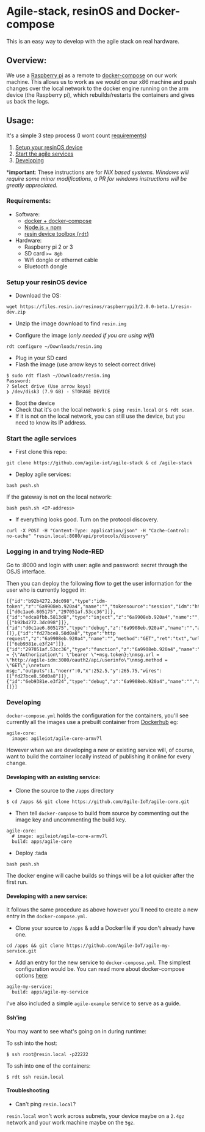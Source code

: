 # Agile-stack, resinOS and Docker-compose

This is an easy way to develop with the agile stack on real hardware.

## Overview:

We use a [Raspberry pi](https://www.raspberrypi.org/) as a remote to [docker-compose](https://docs.docker.com/compose/overview/) on our work machine. This allows us to work as we would on our x86 machine and push changes over the local network to the docker engine running on the arm device (the Raspberry pi), which rebuilds/restarts the containers and gives us back the logs.

## Usage:
It's a simple 3 step process (I wont count [requirements](#requirements))
  1. [Setup your resinOS device](#setup-your-resinos-device)
  2. [Start the agile services](#start-the-agile-services)
  3. [Developing](#/developing)

*<b>important</b>: These instructions are for *NIX based systems. Windows will require some minor modifications, a PR for windows instructions will be greatly appreciated.*

### Requirements:
- Software:
  * [docker + docker-compose](https://docs.docker.com/compose/install/)
  * [Node.js + npm](https://nodejs.org/en/)
  * [resin device toolbox (`rdt`)](https://www.npmjs.com/package/resin-device-toolbox)
- Hardware:
  * Raspberry pi 2 or 3
  * SD card `>= 8gb`
  * Wifi dongle or ethernet cable
  * Bluetooth dongle

### Setup your resinOS device

* Download the OS:
```
wget https://files.resin.io/resinos/raspberrypi3/2.0.0-beta.1/resin-dev.zip
```

* Unzip the image download to find `resin.img`

* Configure the image (*only needed if you are using wifi*)
```
rdt configure ~/Downloads/resin.img
```

* Plug in your SD card
* Flash the image (use arrow keys to select correct drive)
```
$ sudo rdt flash ~/Downloads/resin.img
Password:
? Select drive (Use arrow keys)
❯ /dev/disk3 (7.9 GB) - STORAGE DEVICE
```

* Boot the device
* Check that it's on the local network: `$ ping resin.local` or `$ rdt scan`.
* If it is not on the local network, you can still use the device, but you need to know its IP address.

### Start the agile services
* First clone this repo:
```
git clone https://github.com/agile-iot/agile-stack & cd /agile-stack
```

* Deploy agile services:
```
bash push.sh
```

If the gateway is not on the local network:
```
bash push.sh <IP-address>
```

* If everything looks good. Turn on the protocol discovery.
```
curl -X POST -H "Content-Type: application/json" -H "Cache-Control: no-cache" "resin.local:8080/api/protocols/discovery"
```

### Logging in and trying Node-RED

Go to <IP-address>:8000 and login with  user: agile and password: secret  through the OSJS interface.

Then you can deploy the following flow to get the user information for the user who is currently logged in:
```
[{"id":"b92b4272.3dc098","type":"idm-token","z":"6a9908eb.920a4","name":"","tokensource":"session","idm":"http://localhost:3000","x":204.5,"y":187.75,"wires":[["d0c1ae6.805175","297051af.53cc36"]]},{"id":"edca8fbb.5813d8","type":"inject","z":"6a9908eb.920a4","name":"","topic":"","payload":"","payloadType":"date","repeat":"","crontab":"","once":false,"x":111.5,"y":107.25,"wires":[["b92b4272.3dc098"]]},{"id":"d0c1ae6.805175","type":"debug","z":"6a9908eb.920a4","name":"","active":false,"console":"false","complete":"true","x":382.5,"y":186.5,"wires":[]},{"id":"fd27bce8.50d0a8","type":"http request","z":"6a9908eb.920a4","name":"","method":"GET","ret":"txt","url":"","tls":"","x":292.5,"y":353.75,"wires":[["6eb9381e.e3f24"]]},{"id":"297051af.53cc36","type":"function","z":"6a9908eb.920a4","name":"","func":"msg.headers = {\"Authorization\": \"bearer \"+msg.token};\nmsg.url = \"http://agile-idm:3000/oauth2/api/userinfo\"\nmsg.method = \"GET\";\nreturn msg;","outputs":1,"noerr":0,"x":252.5,"y":265.75,"wires":[["fd27bce8.50d0a8"]]},{"id":"6eb9381e.e3f24","type":"debug","z":"6a9908eb.920a4","name":"","active":true,"console":"false","complete":"false","x":470.5,"y":354.5,"wires":[]}]
```


### Developing

`docker-compose.yml` holds the configuration for the containers, you'll see currently all the images use a prebuilt container from [Dockerhub](https://hub.docker.com/u/agileiot/) eg:
```
agile-core:
  image: agileiot/agile-core-armv7l
```

However when we are developing a new or existing service will, of course, want to build the container locally instead of publishing it online for every change.

#### Developing with an existing service:

* Clone the source to the `/apps` directory

```
$ cd /apps && git clone https://github.com/Agile-IoT/agile-core.git
```

* Then tell `docker-compose` to build from source by commenting out the image key and uncommenting the build key.
```
agile-core:
  # image: agileiot/agile-core-armv7l
  build: apps/agile-core
```
* Deploy :tada
```
bash push.sh
```

The docker engine will cache builds so things will be a lot quicker after the first run.

#### Developing with a new service:

It follows the same procedure as above however you'll need to create a new entry in the `docker-compose.yml`.

* Clone your source to `/apps` & add a Dockerfile if you don't already have one.
```
cd /apps && git clone https://github.com/Agile-IoT/agile-my-service.git
```

* Add an entry for the new service to `docker-compose.yml`. The simplest configuration would be. You can read more about docker-compose options [here](https://docs.docker.com/compose/compose-file/):
```
agile-my-service:
  build: apps/agile-my-service
```

I've also included a simple `agile-example` service to serve as a guide.

#### Ssh'ing

You may want to see what's going on in during runtime:

To ssh into the host:
```
$ ssh root@resin.local -p22222
```

To ssh into one of the containers:
```
$ rdt ssh resin.local
```

#### Troubleshooting

* Can't ping `resin.local`?

`resin.local` won't work across subnets, your device maybe on a `2.4gz` network and your work machine maybe on the `5gz`.
